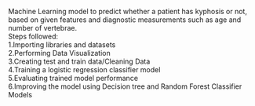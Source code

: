 Machine Learning model to predict whether a patient has kyphosis or not, based on given features and diagnostic measurements such as age and number of vertebrae. </br>
Steps followed: </br>
1.Importing libraries and datasets</br>
2.Performing Data Visualization</br>
3.Creating test and train data/Cleaning Data</br>
4.Training a logistic regression classifier model</br>
5.Evaluating trained model performance</br>
6.Improving the model using Decision tree and Random Forest Classifier Models</br>
